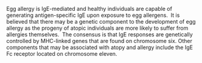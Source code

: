 Egg allergy is IgE-mediated and healthy individuals are capable of generating antigen-specific IgE upon exposure to egg allergens.  It is believed that there may be a genetic component to the development of egg allergy as the progeny of atopic individuals are more likely to suffer from allergies themselves.  The consensus is that IgE responses are genetically controlled by MHC-linked genes that are found on chromosome six. Other components that may be associated with atopy and allergy include the IgE Fc receptor located on chromosome eleven.